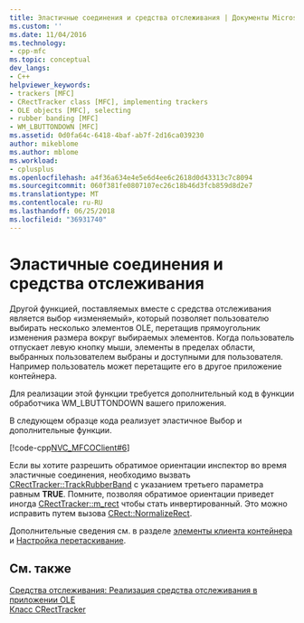 ```yaml
---
title: Эластичные соединения и средства отслеживания | Документы Microsoft
ms.custom: ''
ms.date: 11/04/2016
ms.technology:
- cpp-mfc
ms.topic: conceptual
dev_langs:
- C++
helpviewer_keywords:
- trackers [MFC]
- CRectTracker class [MFC], implementing trackers
- OLE objects [MFC], selecting
- rubber banding [MFC]
- WM_LBUTTONDOWN [MFC]
ms.assetid: 0d0fa64c-6418-4baf-ab7f-2d16ca039230
author: mikeblome
ms.author: mblome
ms.workload:
- cplusplus
ms.openlocfilehash: a4f36a634e4e5e6d4ee6c2618d0d43313c7c8094
ms.sourcegitcommit: 060f381fe0807107ec26c18b46d3fcb859d8d2e7
ms.translationtype: MT
ms.contentlocale: ru-RU
ms.lasthandoff: 06/25/2018
ms.locfileid: "36931740"
---
```

# <a name="rubber-banding-and-trackers"></a>Эластичные соединения и средства отслеживания
Другой функцией, поставляемых вместе с средства отслеживания является выбор «изменяемый», который позволяет пользователю выбирать несколько элементов OLE, перетащив прямоугольник изменения размера вокруг выбираемых элементов. Когда пользователь отпускает левую кнопку мыши, элементы в пределах области, выбранных пользователем выбраны и доступными для пользователя. Например пользователь может перетащите его в другое приложение контейнера.  
  
 Для реализации этой функции требуется дополнительный код в функции обработчика WM_LBUTTONDOWN вашего приложения.  
  
 В следующем образце кода реализует эластичное Выбор и дополнительные функции.  
  
 [!code-cpp[NVC_MFCOClient#6](../mfc/codesnippet/cpp/rubber-banding-and-trackers_1.cpp)]  
  
 Если вы хотите разрешить обратимое ориентации инспектор во время эластичные соединения, необходимо вызвать [CRectTracker::TrackRubberBand](../mfc/reference/crecttracker-class.md#trackrubberband) с указанием третьего параметра равным **TRUE**. Помните, позволяя обратимое ориентации приведет иногда [CRectTracker::m_rect](../mfc/reference/crecttracker-class.md#m_rect) чтобы стать инвертированный. Это можно исправить путем вызова [CRect::NormalizeRect](../atl-mfc-shared/reference/crect-class.md#normalizerect).  
  
 Дополнительные сведения см. в разделе [элементы клиента контейнера](../mfc/containers-client-items.md) и [Настройка перетаскивание](../mfc/drag-and-drop-customizing.md).  
  
## <a name="see-also"></a>См. также  
 [Средства отслеживания: Реализация средства отслеживания в приложении OLE](../mfc/trackers-implementing-trackers-in-your-ole-application.md)   
 [Класс CRectTracker](../mfc/reference/crecttracker-class.md)
